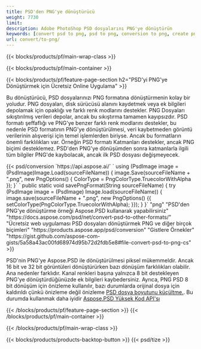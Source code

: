 ```yaml
---
title: PSD'den PNG'ye dönüştürücü
weight: 7730
limit: 
description: Adobe PhotoShop PSD dosyalarını PNG'ye dönüştürün
keywords: [convert psd to png, psd to png, conversion to png, create png from psd, print psd as png]
url: convert/to-png/
---
```


{{< blocks/products/pf/main-wrap-class >}}

{{< blocks/products/pf/main-container >}}

{{< blocks/products/pf/feature-page-section h2="PSD'yi PNG'ye Dönüştürmek için Ücretsiz Online Uygulama" >}}
<p>Bu dönüştürücü, PSD dosyalarınızı PNG formatına dönüştürmenin kolay bir yoludur. PNG dosyaları, disk sürücüsü alanını kaydetmek veya ek bilgileri depolamak için opaklığı ve farklı renk modlarını destekler. PNG Dosyaları sıkıştırılmış verileri depolar, ancak bu sıkıştırma tamamen kayıpsızdır. PSD formatı şeffaflığı ve PNG'ye benzer farklı renk modlarını destekler, bu nedenle PSD formatının PNG'ye dönüştürülmesi, veri kaybetmeden görüntü verilerinin alışverişi için temel işlemlerden biriyse. Ancak bu formatların önemli farklılıkları var. Örneğin PSD formatı Katmanları destekler, ancak PNG biçimi desteklemez. PSD'den PNG'ye dönüşümden sonra katmanlarla ilgili tüm bilgiler PNG'de kaybolacak, ancak ilk PSD dosyası değişmeyecek.</p>
{{< psd/conversion `https://api.aspose.ai/` 
`    using (PsdImage image = (PsdImage)Image.Load(sourceFileName))
    {
        image.Save(sourceFileName + ".png",  new PngOptions() {  ColorType = PngColorType.TruecolorWithAlpha });
    }` 
	`    public static void savePngFormat(String sourceFileName) {
        try (PsdImage image = (PsdImage) Image.load(sourceFileName)) {
            image.save(sourceFileName + ".png", new PngOptions() {{
                setColorType(PngColorType.TruecolorWithAlpha);
            }});
        }
    }` 
	"png" 
"PSD'den PNG'ye dönüştürme örneği Aspose.PSD kullanarak yapabilirsiniz"  "https://docs.aspose.com/psd/net/convert-psd-to-other-formats/" 
"Ücretsiz web uygulaması PSD dosyaları dönüştürmek PNG ve diğer birçok biçimleri" "https://products.aspose.app/psd/conversion" 
"Gistlere Örnekler" "https://gist.github.com/aspose-com-gists/5a58a43ac00fd68974d95b72d2fdb5e8#file-convert-psd-to-png-cs" >}}
<p>PSD'nin PNG'ye Aspose.PSD ile dönüştürülmesi piksel mükemmeldir. Ancak 16 bit ve 32 bit görüntüleri dönüştürürken bazı dönüşüm farklılıkları olabilir. Ana nedenler farklıdır. Kanal renkleri başına yalnızca 8 bit destekleyen PNG'ye dönüştürdüğünüzde ek bilgileri kaybedersiniz. Ayrıca, PNG PSD 8 bit dönüşüm için önizleme kullanılır, bazı durumlarda orijinal dosya için kaldırıldı çünkü önizleme değil önizleme <a href="/psd/reduce-size">PSD dosya boyutunu küçültme.</a>. Bu durumda kullanmak daha iyidir <a href="/psd">Aspose.PSD Yüksek Kod API'sı</a></p>
{{< /blocks/products/pf/feature-page-section >}}
{{< /blocks/products/pf/main-container >}}


{{< /blocks/products/pf/main-wrap-class >}}

{{< blocks/products/products-backtop-button >}}
{{< psd/tize >}}
